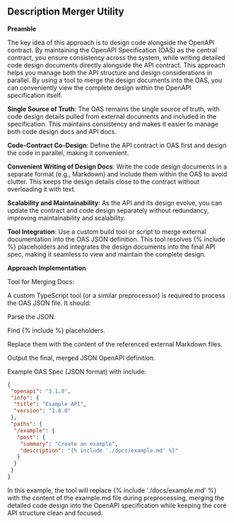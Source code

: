 ## Description Merger Utility

**Preamble**

The key idea of this approach is to design code alongside the OpenAPI contract. By maintaining the OpenAPI Specification (OAS) as the central contract, you ensure consistency across the system, while writing detailed code design documents directly alongside the API contract. This approach helps you manage both the API structure and design considerations in parallel. By using a tool to merge the design documents into the OAS, you can conveniently view the complete design within the OpenAPI specification itself.

**Single Source of Truth**: The OAS remains the single source of truth, with code design details pulled from external documents and included in the specification. This maintains consistency and makes it easier to manage both code design docs and API docs.

**Code-Contract Co-Design**: Define the API contract in OAS first and design the code in parallel, making it convenient.

**Convenient Writing of Design Docs**: Write the code design documents in a separate format (e.g., Markdown) and include them within the OAS to avoid clutter. This keeps the design details close to the contract without overloading it with text.

**Scalability and Maintainability**: As the API and its design evolve, you can update the contract and code design separately without redundancy, improving maintainability and scalability.

**Tool Integration**: Use a custom build tool or script to merge external documentation into the OAS JSON definition. This tool resolves {% include %} placeholders and integrates the design documents into the final API spec, making it seamless to view and maintain the complete design.

**Approach Implementation**

Tool for Merging Docs:

A custom TypeScript tool (or a similar preprocessor) is required to process the OAS JSON file. It should:

Parse the JSON.

Find {% include %} placeholders.

Replace them with the content of the referenced external Markdown files.

Output the final, merged JSON OpenAPI definition.

Example OAS Spec (JSON format) with include:

```json
{
 "openapi": "3.1.0",
 "info": {
  "title": "Example API",
  "version": "1.0.0"
 },
 "paths": {
  "/example": {
   "post": {
    "summary": "Create an example",
    "description": "{% include './docs/example.md' %}"
   }
  }
 }
}
```

In this example, the tool will replace {% include './docs/example.md' %} with the content of the example.md file during preprocessing, merging the detailed code design into the OpenAPI specification while keeping the core API structure clean and focused.
